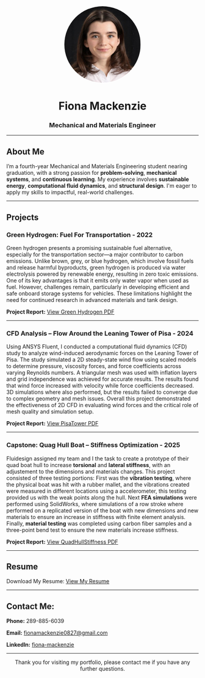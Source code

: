 <p align="center">
  <img src="fiona.jpg" alt="Fiona Mackenzie" width="200" style="border-radius: 50%; border: 2px solid white;">
</p>

<h1 align="center"> Fiona Mackenzie</h1>
<h3 align="center">Mechanical and Materials Engineer</h3>

---

## About Me

I’m a fourth-year Mechanical and Materials Engineering student nearing graduation, with a strong passion for **problem-solving**, **mechanical systems**, and **continuous learning**. My experience involves **sustainable energy**, **computational fluid dynamics**, and **structural design**. I'm eager to apply my skills to impactful, real-world challenges.

---

## Projects

###  Green Hydrogen: Fuel For Transportation  - 2022
Green hydrogen presents a promising sustainable fuel alternative, especially for the transportation sector—a major contributor to carbon emissions. Unlike brown, grey, or blue hydrogen, which involve fossil fuels and release harmful byproducts, green hydrogen is produced via water electrolysis powered by renewable energy, resulting in zero toxic emissions. One of its key advantages is that it emits only water vapor when used as fuel. However, challenges remain, particularly in developing efficient and safe onboard storage systems for vehicles. These limitations highlight the need for continued research in advanced materials and tank design.

**Project Report:**
<a href="Green Hydrogen.pdf" target="_blank">
  View Green Hydrogen PDF
</a>

---

###  CFD Analysis – Flow Around the Leaning Tower of Pisa  - 2024
Using ANSYS Fluent, I conducted a computational fluid dynamics (CFD) study to analyze wind-induced aerodynamic forces on the Leaning Tower of Pisa. The study simulated a 2D steady-state wind flow using scaled models to determine pressure, viscosity forces, and force coefficients across varying Reynolds numbers. A triangular mesh was used with inflation layers and grid independence was achieved for accurate results. The results found that wind force increased with velocity while force coefficients decreased. 3D simulations where also performed, but the results failed to converge due to complex geometry and mesh issues. Overall this project demonstrated the effectiveness of 2D CFD in evaluating wind forces and the critical role of mesh quality and simulation setup.

**Project Report:** 
<a href="PisaTower.pdf" target="_blank">
  View PisaTower PDF
</a>

---

###  Capstone: Quag Hull Boat – Stiffness Optimization  - 2025
Fluidesign assigned my team and I the task to create a prototype of their quad boat hull to increase **torsional** and **lateral stiffness**, with an adjustement to the dimensions and materials changes. This project consisted of three testing portions: First was the **vibration testing**, where the physical boat was hit with a rubber mallet, and the vibrations created were measured in different locations using a accelerometer, this testing provided us with the weak points along the hull. Next **FEA simulations** were performed using SolidWorks, where simulations of a row stroke where performed on a replicated version of the boat with new dimensions and new materials to ensure an increase in stiffness with finite element analysis. Finally, **material testing** was completed using carbon fiber samples and a three-point bend test to ensure the new materials increase stiffness.

**Project Report:**
<a href="QuadHullStiffness.pdf" target="_blank">
  View QuadHullStiffness PDF
</a>

---

##  Resume
Download My Resume:
<a href="FionaMackenzieResume.pdf" target="_blank">
  View My Resume
</a>

---

## Contact Me:
  **Phone:** 289-885-6039
  
  **Email:** <a href="mailto:fionamackenzie0827@gmail.com">fionamackenzie0827@gmail.com</a> 
  
  **LinkedIn:** <a href="https://www.linkedin.com/in/fiona-mackenzie-046216240/" target="_blank">
  <i class="fab fa-linkedin"></i> fiona-mackenzie
</a>

---

<p align="center"> Thank you for visiting my portfolio, please contact me if you have any further questions. </p>
